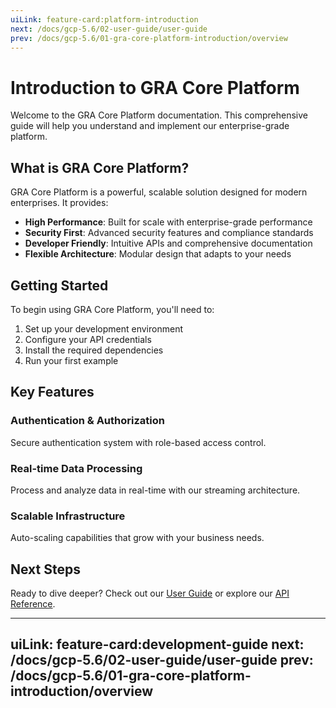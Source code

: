 ```yaml
---
uiLink: feature-card:platform-introduction
next: /docs/gcp-5.6/02-user-guide/user-guide
prev: /docs/gcp-5.6/01-gra-core-platform-introduction/overview
---
```


# Introduction to GRA Core Platform

Welcome to the GRA Core Platform documentation. This comprehensive guide will help you understand and implement our enterprise-grade platform.

## What is GRA Core Platform?

GRA Core Platform is a powerful, scalable solution designed for modern enterprises. It provides:

- **High Performance**: Built for scale with enterprise-grade performance
- **Security First**: Advanced security features and compliance standards
- **Developer Friendly**: Intuitive APIs and comprehensive documentation
- **Flexible Architecture**: Modular design that adapts to your needs

## Getting Started

To begin using GRA Core Platform, you'll need to:

1. Set up your development environment
2. Configure your API credentials
3. Install the required dependencies
4. Run your first example

## Key Features

### Authentication & Authorization
Secure authentication system with role-based access control.

### Real-time Data Processing
Process and analyze data in real-time with our streaming architecture.

### Scalable Infrastructure
Auto-scaling capabilities that grow with your business needs.

## Next Steps

Ready to dive deeper? Check out our [User Guide](/docs/user-guide) or explore our [API Reference](/docs/api-reference).


---
uiLink: feature-card:development-guide
next: /docs/gcp-5.6/02-user-guide/user-guide
prev: /docs/gcp-5.6/01-gra-core-platform-introduction/overview
---